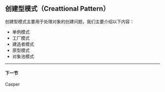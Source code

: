 ## 创建型模式（Creattional Pattern）
创建型模式主要用于处理对象的创建问题，我们主要介绍以下内容：
- 单例模式
- 工厂模式
- 建造者模式
- 原型模式
- 对象池模式

----
#### 下一节
[]()Casper